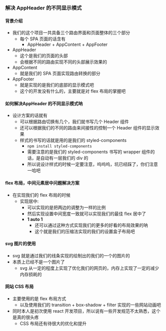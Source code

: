 ### 解决 AppHeader 的不同显示模式

#### 背景介绍
* 我们的这个项目一共具备三个路由界面和页面整体的三个部分
  * 每个 SPA 页面的话含有
    * AppHeader + AppContent + AppFooter
* AppHeader
  * 这个是我们的页面的头部
  * 会根据不同的路由实现不同的头部展示效果的
* AppContent
  * 就是我们的 SPA 页面实现路由转换的部分
* AppFooter
  * 就是实现的是我们的底部的显示模式吧
  * 这个的开发没有什么的，主要就是对 flex 布局的掌握吧

#### 如何解决AppHeader 的不同显示模式呐
* 设计方案的话就有
  * 可以根据路由切换有几个，我们就书写几个 Header 组件
  * 还可以根据我们的不同的路由来间接性的控制一个 Header 组件的显示效果
  * 样式的书写的话就是用的是我们的 styled-components
    * `npm install styled-components`
    * 需要注意的是我们的 styled-components 书写的 wrapper 组件的话，是自动有一层我们的 div 的
    * 所以说设计样式的时候一定要注意，呜呜呜，坑已经踩了，你们注意一哈吧

#### flex 布局，中间元素居中问题解决方案
* 在实现我们的 flex 布局的时候
  * 实现居中:
    * 可以实现的是把两边的调整为一样的比例
    * 然后实现设置中间宽度一致就可以实现我们的最佳 flex 居中了
    * **1 auto 1**
      * 还可以通过这种方式实现我们的更多的好看的布局效果的呐
      * 这个就是我们的压缩法实现的我们的设置盒子布局吧

#### svg 图片的使用
* svg 就是通过我们的线条实现的绘制出的我们的一个的图片的
* 本质上已经不是一个图片了
  * svg 从一定的程度上实现了优化我们的网页的，内存上实现了一定的减少内存损耗的

#### 网站 CSS 布局
* 主要使用的是 flex 布局方式
  * 以及使用我们的 transition + box-shadow + filter 实现的一些网站动画吧
* 同时本人是初次使用 react 开发项目，所以说有一些开发规范不太熟悉，这个是真的很头疼
  * CSS 布局还有待很大的优化和提升